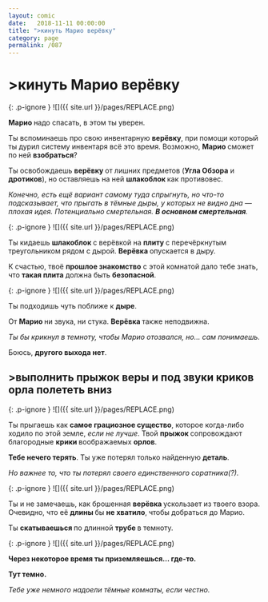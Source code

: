 ```yaml
---
layout: comic
date:   2018-11-11 00:00:00 
title: ">кинуть Марио верёвку"
category: page
permalink: /087
---
```

# >кинуть Марио верёвку

{: .p-ignore }
![]({{ site.url }}/pages/REPLACE.png)

<strong>Марио </strong>надо спасать, в этом ты уверен.

Ты вспоминаешь про свою инвентарную <strong>верёвку</strong>, при помощи который ты дурил систему инвентаря всё это время. Возможно, <strong>Марио </strong>сможет по ней <strong>взобраться</strong>?

Ты освобождаешь <strong>верёвку </strong>от лишних предметов (<strong>Угла Обзора</strong> и <strong>дротиков</strong>), но оставляешь на ней <strong>шлакоблок </strong>как противовес.

<em>Конечно, есть ещё вариант самому туда спрыгнуть, но что-то подсказывает, что прыгать в тёмные дыры, у которых не видно дна — плохая идея. Потенциально смертельная. <strong>В основном смертельная</strong>.</em>

{: .p-ignore }
![]({{ site.url }}/pages/REPLACE.png)

Ты кидаешь <strong>шлакоблок </strong>с верёвкой на <strong>плиту </strong>с перечёркнутым треугольником рядом с дырой. <strong>Верёвка </strong>опускается в дыру.

К счастью, твоё <strong>прошлое знакомство</strong> с этой комнатой дало тебе знать, что <strong>такая плита</strong> должна быть <strong>безопасной</strong>.

{: .p-ignore }
![]({{ site.url }}/pages/REPLACE.png)

Ты подходишь чуть поближе к <strong>дыре</strong>.

От <strong>Марио </strong>ни звука, ни стука. <strong>Верёвка </strong>также неподвижна.

<em>Ты бы крикнул в темноту, чтобы Марио отозвался, но… сам понимаешь.</em>

Боюсь, <strong>другого выхода нет</strong>.

## >выполнить прыжок веры и под звуки криков орла полететь вниз

{: .p-ignore }
![]({{ site.url }}/pages/REPLACE.png)

Ты прыгаешь как <strong>самое грациозное существо</strong>, которое когда-либо ходило по этой земле, <em>если не лучше</em>. Твой <strong>прыжок </strong>сопровождают благородные <strong>крики </strong>воображаемых <strong>орлов</strong>.

<strong>Тебе нечего терять</strong>. Ты уже потерял только найденную <strong>деталь</strong>.

<em>Но важнее то, что ты потерял своего единственного соратника(?).</em>

{: .p-ignore }
![]({{ site.url }}/pages/REPLACE.png)

Ты и не замечаешь, как брошенная <strong>верёвка </strong>ускользает из твоего взора. Очевидно, что её <strong>длины </strong>бы <strong>не хватило</strong>,<strong> </strong>чтобы добраться до Марио.

Ты <strong>скатываешься </strong>по длинной <strong>трубе </strong>в темноту.

{: .p-ignore }
![]({{ site.url }}/pages/REPLACE.png)

<strong>Через некоторое время ты приземляешься… где-то.</strong>

<strong>Тут темно.</strong> 

<em>Тебе уже немного надоели тёмные комнаты, если честно.</em>
